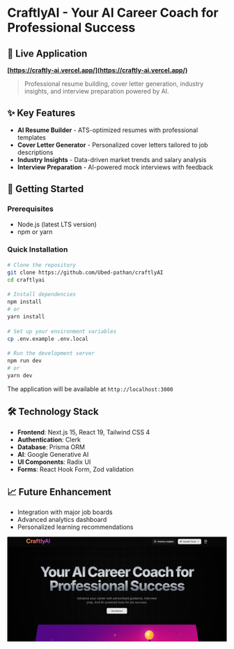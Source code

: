 # CraftlyAI - Your AI Career Coach for Professional Success


## 📱 Live Application

**[https://craftly-ai.vercel.app/](https://craftly-ai.vercel.app/)**

> Professional resume building, cover letter generation, industry insights, and interview preparation powered by AI.


## ✨ Key Features

- **AI Resume Builder** - ATS-optimized resumes with professional templates
- **Cover Letter Generator** - Personalized cover letters tailored to job descriptions
- **Industry Insights** - Data-driven market trends and salary analysis
- **Interview Preparation** - AI-powered mock interviews with feedback

## 🚀 Getting Started

### Prerequisites
- Node.js (latest LTS version)
- npm or yarn

### Quick Installation

```bash
# Clone the repository
git clone https://github.com/Ubed-pathan/craftlyAI
cd craftlyai

# Install dependencies
npm install
# or
yarn install

# Set up your environment variables
cp .env.example .env.local

# Run the development server
npm run dev
# or
yarn dev
```

The application will be available at `http://localhost:3000`


## 🛠️ Technology Stack

- **Frontend**: Next.js 15, React 19, Tailwind CSS 4
- **Authentication**: Clerk
- **Database**: Prisma ORM
- **AI**: Google Generative AI
- **UI Components**: Radix UI
- **Forms**: React Hook Form, Zod validation

## 📈 Future Enhancement

- Integration with major job boards
- Advanced analytics dashboard
- Personalized learning recommendations


![CraftlyAI Dashboard](/public/Demo.png)